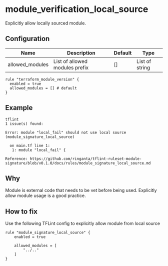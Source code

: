 # module_verification_local_source

Explicitly allow locally sourced module.

## Configuration

Name | Description | Default | Type
--- | --- | --- | ---
allowed_modules | List of allowed modules prefix | [] | List of string

```hcl
rule "terraform_module_version" {
  enabled = true
  allowed_modules = [] # default
}
```

## Example

```
tflint
1 issue(s) found:

Error: module "local_fail" should not use local source (module_signature_local_source)

  on main.tf line 1:
   1: module "local_fail" {

Reference: https://github.com/ringanta/tflint-ruleset-module-signature/blob/v0.1.0/docs/rules/module_signature_local_source.md
```

## Why

Module is external code that needs to be vet before being used. Explicitly allow module usage is a good practice.

## How to fix

Use the following TFLint config to explicitly allow module from local source
```
rule "module_signature_local_source" {
	enabled = true

    allowed_modules = [
        "../.."
    ]
}
```
